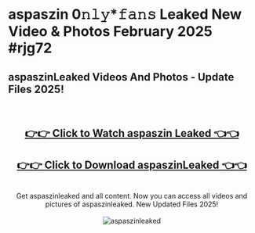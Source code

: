 # aspaszin 0𝚗𝚕𝚢*𝚏𝚊𝚗𝚜 Leaked New Video & Photos February 2025 #rjg72

<h2>aspaszinLeaked Videos And Photos - Update Files 2025!</h2>
<br>
<div align="center">
<h2><a href="https://mediaupload.pro?title=aspaszin&ref=11F" rel="nofollow">👉👉 Click to Watch aspaszin Leaked 👈👈</a></h2>
<h2><a href="https://mediaupload.pro?title=aspaszin&ref=11F" rel="nofollow">👉👉 Click to Download aspaszinLeaked 👈👈</a></h2>
<br>
Get aspaszinleaked and all content. Now you can access all videos and pictures of aspaszinleaked. New Updated Files 2025!
<br>
<br>
<a href="https://mediaupload.pro?title=aspaszin&ref=11F" rel="nofollow" data-target="animated-image.originalLink"><img src="https://i.ibb.co/Gkj2r4b/banner.png" alt="aspaszinleaked" style="max-width: 100%; display: inline-block;" data-target="animated-image.originalImage"></a>
</div>
<br>

